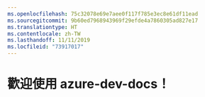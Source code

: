 ```yaml
---
ms.openlocfilehash: 75c32078e69e7aee0f117f785e3ec8e61df11ead
ms.sourcegitcommit: 9b60ed7968943969f29efde4a7860305ad827e17
ms.translationtype: HT
ms.contentlocale: zh-TW
ms.lasthandoff: 11/11/2019
ms.locfileid: "73917017"
---
```

# <a name="welcome-to-azure-dev-docs"></a>歡迎使用 azure-dev-docs！
